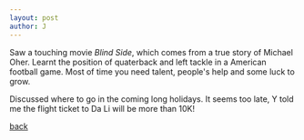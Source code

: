 ```yaml
---
layout: post
author: J
---
```


Saw a touching movie *Blind Side*, which comes from a true story of Michael
Oher. Learnt the position of quaterback and left tackle in a American football
game. Most of time you need talent, people's help and some luck to grow.

Discussed where to go in the coming long holidays. It seems too late, Y told
me the flight ticket to Da Li will be more than 10K!

[back](https://yifanjiang.github.io/)
